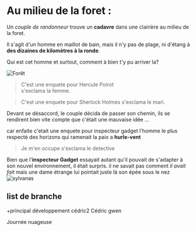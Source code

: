 # **Au milieu de la foret :**  

Un *couple de randonneur* trouve un **cadavre** dans une clairière au milieu de la foret.  

Il s'agit d'un homme en maillot de bain, mais il n'y pas de plage, ni d'étang à **des dizaines de kilomètres à la ronde**.   

Qui est cet homme et surtout, comment à bien t'y pu arriver la?  
    
![Forêt](https://i.gifer.com/WtJa.gif "la forêt")

> C'est une enquete pour Hercule Poirot  
s'exclama la femme. 

> C'est une enquete pour Sherlock Holmes
s'exclama le mari. 

Devant se désaccord, le couple décida de passer son chemin, ils se rendirent bien vite compte que c'était une mauvaise idée ... 

car enfaite c'etait une enquete pour inspecteur gadget l'homme le plus respecté des horizons qui ramenait la paix a **hurle-vent**
>Je m'en occupe
s'exclama le detective

Bien que l'**inspecteur Gadget** essayait autant qu'il pouvait de s'adapter à son nouvel environnement, il était surpris. 
il ne savait pas comment *il avait fait* mais une dame étrange lui pointait juste là son épée sous le nez 
![sylvanas](https://www.pcgamesn.com/wp-content/sites/pcgamesn/2023/07/wow-dragonflight-10-1-7-sylvanas-spell.jpg)

## list de branche

+principal
développement
cédric2
Cédric gwen


Journée nuageuse





